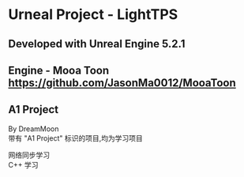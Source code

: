 # Urneal Project - LightTPS
## Developed with Unreal Engine 5.2.1
## Engine - Mooa Toon https://github.com/JasonMa0012/MooaToon
## A1 Project
By DreamMoon <br>
带有 "A1 Project" 标识的项目,均为学习项目



网络同步学习<br>
C++ 学习<br>

